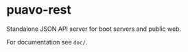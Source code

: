 # puavo-rest

Standalone JSON API server for boot servers and public web.

For documentation see `doc/`.
